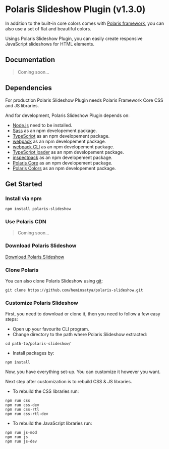 # Polaris Slideshow Plugin (v1.3.0)

In addition to the built-in core colors comes with [Polaris framework](https://github.com/heminsatya/polaris-core), you can also use a set of flat and beautiful colors.

Usings Polaris Slideshow Plugin, you can easily create responsive JavaScript slideshows for HTML elements.


## Documentation

> Coming soon...


## Dependencies

For production Polaris Slideshow Plugin needs Polaris Framework Core CSS and JS libraries.

And for development, Polaris Slideshow Plugin depends on:

* [Node.js](https://nodejs.org/en/) need to be installed.
* [Sass](https://www.npmjs.com/package/sass) as an npm developement package.
* [TypeScript](https://www.npmjs.com/package/typescript) as an npm developement package.
* [webpack](https://www.npmjs.com/package/webpack) as an npm developement package.
* [webpack CLI](https://www.npmjs.com/package/webpack-cli) as an npm developement package.
* [TypeScript loader](https://www.npmjs.com/package/ts-loader) as an npm developement package.
* [inspectpack](https://www.npmjs.com/package/inspectpack) as an npm developement package.
* [Polaris Core](https://www.npmjs.com/package/polaris-core) as an npm developement package.
* [Polaris Colors](https://github.com/heminsatya/polaris-colors) as an npm developement package.


## Get Started

### Install via npm

```
npm install polaris-slideshow
```


### Use Polaris CDN

> Coming soon...


### Download Polaris Slideshow

[Download Polaris Slideshow](https://github.com/heminsatya/polaris-slideshow/releases)


### Clone Polaris

You can also clone Polaris Slideshow using [git](https://git-scm.com/):

```
git clone https://github.com/heminsatya/polaris-slideshow.git
```


### Customize Polaris Slideshow

First, you need to download or clone it, then you need to follow a few easy steps:

* Open up your favourite CLI program.
* Change directory to the path where Polaris Slideshow extracted:
```
cd path-to/polaris-slideshow/
```
* Install packages by:
```
npm install
```

Now, you have everything set-up. You can customize it however you want.

Next step after customization is to rebuild CSS & JS libraries.

* To rebuild the CSS libraries run:
```
npm run css
npm run css-dev
npm run css-rtl
npm run css-rtl-dev
```

* To rebuild the JavaScript libraries run:
```
npm run js-mod
npm run js
npm run js-dev
```
